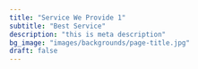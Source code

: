 ```yaml
---
title: "Service We Provide 1"
subtitle: "Best Service"
description: "this is meta description"
bg_image: "images/backgrounds/page-title.jpg"
draft: false
---
```

